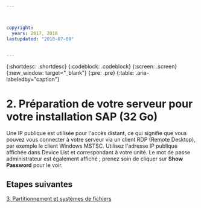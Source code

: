 ```yaml
---



copyright:
  years: 2017, 2018
lastupdated: "2018-07-09"


---
```


{:shortdesc: .shortdesc}
{:codeblock: .codeblock}
{:screen: .screen}
{:new_window: target="_blank"}
{:pre: .pre}
{:table: .aria-labeledby="caption"}

# 2. Préparation de votre serveur pour votre installation SAP (32 Go)

Une IP publique est utilisée pour l'accès distant, ce qui signifie que vous pouvez vous connecter à votre serveur via un client RDP (Remote Desktop), par exemple le client Windows MSTSC. Utilisez l'adresse IP publique affichée dans Device List et correspondant à votre unité. Le mot de passe administrateur est également affiché ; prenez soin de cliquer sur **Show Password** pour le voir.

## Etapes suivantes

 [3. Partitionnement et systèmes de fichiers](/docs/infrastructure/sap-netweaver-ms-qrg/ms-partition-32GB.html)

